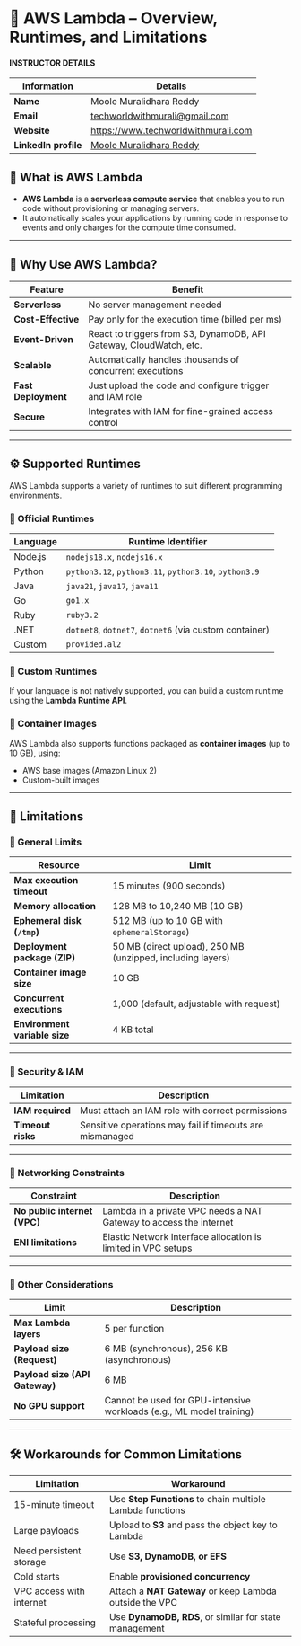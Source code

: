# 📘 AWS Lambda – Overview, Runtimes, and Limitations

#### INSTRUCTOR DETAILS

|  Information             | Details                                                                      |
|----------------------    |------------------------------------------------------------------------------|
| **Name**                 | Moole Muralidhara Reddy                                                      |
| **Email**                | techworldwithmurali@gmail.com                                                |
| **Website**              | https://www.techworldwithmurali.com               |
| **LinkedIn profile**     | [Moole Muralidhara Reddy](https://www.linkedin.com/in/moole-muralidhara-reddy) |

## 🧭 What is AWS Lambda

- **AWS Lambda** is a **serverless compute service** that enables you to run code without provisioning or managing servers.
- It automatically scales your applications by running code in response to events and only charges for the compute time consumed.

---

## 🚀 Why Use AWS Lambda?

| Feature              | Benefit                                                                 |
|----------------------|-------------------------------------------------------------------------|
| **Serverless**       | No server management needed                                              |
| **Cost-Effective**   | Pay only for the execution time (billed per ms)                          |
| **Event-Driven**     | React to triggers from S3, DynamoDB, API Gateway, CloudWatch, etc.       |
| **Scalable**         | Automatically handles thousands of concurrent executions                 |
| **Fast Deployment**  | Just upload the code and configure trigger and IAM role                  |
| **Secure**           | Integrates with IAM for fine-grained access control                      |

---

## ⚙️ Supported Runtimes

AWS Lambda supports a variety of runtimes to suit different programming environments.

### 🔸 Official Runtimes

| Language     | Runtime Identifier       |
|--------------|--------------------------|
| Node.js      | `nodejs18.x`, `nodejs16.x` |
| Python       | `python3.12`, `python3.11`, `python3.10`, `python3.9` |
| Java         | `java21`, `java17`, `java11` |
| Go           | `go1.x`                  |
| Ruby         | `ruby3.2`                |
| .NET         | `dotnet8`, `dotnet7`, `dotnet6` (via custom container) |
| Custom       | `provided.al2`           |

### 🔸 Custom Runtimes

If your language is not natively supported, you can build a custom runtime using the **Lambda Runtime API**.

### 🔸 Container Images

AWS Lambda also supports functions packaged as **container images** (up to 10 GB), using:
- AWS base images (Amazon Linux 2)
- Custom-built images

---

## 🧱 Limitations

### 🔹 General Limits

| Resource                         | Limit                                                   |
|----------------------------------|----------------------------------------------------------|
| **Max execution timeout**        | 15 minutes (900 seconds)                                |
| **Memory allocation**            | 128 MB to 10,240 MB (10 GB)                             |
| **Ephemeral disk (`/tmp`)**      | 512 MB (up to 10 GB with `ephemeralStorage`)            |
| **Deployment package (ZIP)**     | 50 MB (direct upload), 250 MB (unzipped, including layers) |
| **Container image size**         | 10 GB                                                   |
| **Concurrent executions**        | 1,000 (default, adjustable with request)                |
| **Environment variable size**    | 4 KB total                                              |

---

### 🔹 Security & IAM

| Limitation                    | Description                                               |
|-------------------------------|-----------------------------------------------------------|
| **IAM required**              | Must attach an IAM role with correct permissions          |
| **Timeout risks**             | Sensitive operations may fail if timeouts are mismanaged  |

---

### 🔹 Networking Constraints

| Constraint                   | Description                                                      |
|------------------------------|------------------------------------------------------------------|
| **No public internet (VPC)** | Lambda in a private VPC needs a NAT Gateway to access the internet |
| **ENI limitations**          | Elastic Network Interface allocation is limited in VPC setups    |

---

### 🔹 Other Considerations

| Limit                        | Description                                                       |
|------------------------------|--------------------------------------------------------------------|
| **Max Lambda layers**        | 5 per function                                                     |
| **Payload size (Request)**   | 6 MB (synchronous), 256 KB (asynchronous)                          |
| **Payload size (API Gateway)** | 6 MB                                                            |
| **No GPU support**           | Cannot be used for GPU-intensive workloads (e.g., ML model training) |

---

## 🛠️ Workarounds for Common Limitations

| Limitation                  | Workaround                                                    |
|-----------------------------|---------------------------------------------------------------|
| 15-minute timeout           | Use **Step Functions** to chain multiple Lambda functions     |
| Large payloads              | Upload to **S3** and pass the object key to Lambda            |
| Need persistent storage     | Use **S3, DynamoDB, or EFS**                                  |
| Cold starts                 | Enable **provisioned concurrency**                            |
| VPC access with internet    | Attach a **NAT Gateway** or keep Lambda outside the VPC       |
| Stateful processing         | Use **DynamoDB, RDS**, or similar for state management        |
